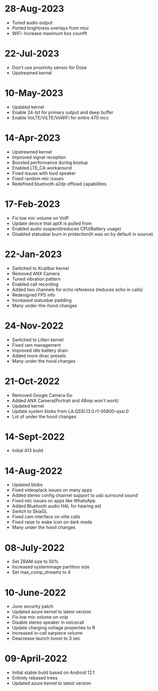 # 28-Aug-2023
- Tuned audio output
- Ported brightness overlays from miui
- WiFi: Increase maximum bss counflt

# 22-Jul-2023
- Don't use proximity sensor for Doze
- Upstreamed kernel

# 10-May-2023
- Updated kernel
- Enable 24-bit for primary output and deep buffer
- Enable VoLTE/ViLTE/VoWiFi for entire 470 mcc

# 14-Apr-2023
- Upstreamed kernel
- Improved signal reception
- Boosted performance during bootup
- Enabled LTE_CA workaround
- Fixed issues with loud speaker
- Fixed random mic issues
- Redefined bluetooth a2dp offload capabilities

# 17-Feb-2023
- Fix low mic volume on VoIP
- Update device that aptX is pulled from
- Enabled audio suspend(reduces CPU/Battery usage)
- Disabled statusbar burn in protection(It was on by default in source)

# 22-Jan-2023
- Switched to Xcalibur kernel
- Removed ANX Camera
- Tuned vibration pattern
- Enabled call recording
- Added two channels for echo reference (reduces echo in calls)
- Redesigned FPS info 
- Increased statusbar padding
- Many under-the-hood changes

# 24-Nov-2022
- Switched to Litten kernel
- Fixed ram management
- Improved idle battery drain
- Added more dirac presets
- Many under the hood changes

# 21-Oct-2022
 - Removed Google Camera Go
 - Added ANX Camera(Portrait and 48mp won't work)
 - Updated kernel
 - Update system blobs from LA.QSSI.13.0.r1-05800-qssi.0
 - Lot of under the hood changes

# 14-Sept-2022
 - Initial A13 build

# 14-Aug-2022
- Updated blobs
 - Fixed videoplack issues on many apps
 - Added stereo config channel support to usb surround sound
 - Fixed mic issues on apps like WhatsApp
 - Added Bluetooth audio HAL for hearing aid
 - Switch to SkiaGL
 - Fixed cam interface on vilte calls
 - Fixed raise to wake icon on dark mode
 - Many under the hood changes

# 08-July-2022
 - Set ZRAM size to 50%
 - Increased systemimage partition size
 - Set max_comp_streams to 4 

# 10-June-2022
 - June security patch
 - Updated azure kernel to latest version
 - Fix low mic volume on voip
 - Disable stereo speaker in voicecall
 - Update charging voltage properties to R
 - Increased in-call earpiece volume
 - Deacrease launch boost to 3 sec

# 09-April-2022
 - Initial stable build based on Android 12.1
 - Entirely rebased trees
 - Updated azure kernel to latest version
